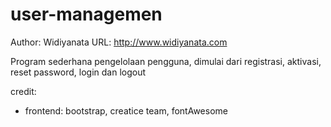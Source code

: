 # user-managemen

Author: Widiyanata
URL: http://www.widiyanata.com

Program sederhana pengelolaan pengguna, dimulai dari registrasi, aktivasi, reset password, login dan logout

credit:
- frontend: bootstrap, creatice team, fontAwesome

